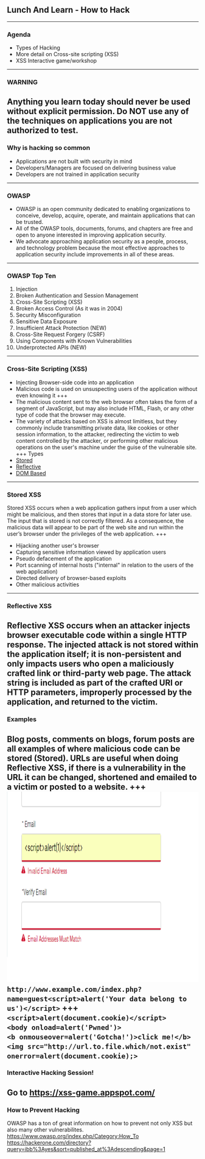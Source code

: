 ## Lunch And Learn - How to Hack
---
### Agenda 
* Types of Hacking
* More detail on Cross-site scripting (XSS)
* XSS Interactive game/workshop
---
### WARNING
Anything you learn today should never be used without explicit permission. Do NOT use any of the techniques on applications you are not authorized to test.
---
### Why is hacking so common
* Applications are not built with security in mind
* Developers/Managers are focused on delivering business value
* Developers are not trained in application security
---
### OWASP
 * OWASP is an open community dedicated to enabling organizations to conceive, develop, acquire, operate, and maintain applications that can be trusted.
 * All of the OWASP tools, documents, forums, and chapters are free and open to anyone interested in improving application security. 
 * We advocate approaching application security as a people, process, and technology problem because the most effective approaches to application security include improvements in all of these areas. 
---
### OWASP Top Ten
 1. Injection
 2. Broken Authentication and Session Management
 3. Cross-Site Scripting (XSS)
 4. Broken Access Control (As it was in 2004)
 5. Security Misconfiguration
 6. Sensitive Data Exposure
 7. Insufficient Attack Protection (NEW)
 8. Cross-Site Request Forgery (CSRF)
 9. Using Components with Known Vulnerabilities
 10. Underprotected APIs (NEW)
---
### Cross-Site Scripting (XSS)
* Injecting Browser-side code into an application
* Malicious code is used on unsuspecting users of the application without even knowing it
+++
* The malicious content sent to the web browser often takes the form of a segment of JavaScript, but may also include HTML, Flash, or any other type of code that the browser may execute. 
* The variety of attacks based on XSS is almost limitless, but they commonly include transmitting private data, like cookies or other session information, to the attacker, redirecting the victim to web content controlled by the attacker, or performing other malicious operations on the user's machine under the guise of the vulnerable site.
+++
Types
* [Stored](https://www.owasp.org/index.php/Testing_for_Stored_Cross_site_scripting)
* [Reflective](https://www.owasp.org/index.php/Testing_for_Reflected_Cross_site_scripting)
* [DOM Based](https://www.owasp.org/index.php/DOM_Based_XSS)
---
### Stored XSS
Stored XSS occurs when a web application gathers input from a user which might be malicious, and then stores that input in a data store for later use. 
The input that is stored is not correctly filtered. As a consequence, the malicious data will appear to be part of the web site and run within the user’s browser under the privileges of the web application.
+++
* Hijacking another user's browser
* Capturing sensitive information viewed by application users
* Pseudo defacement of the application
* Port scanning of internal hosts ("internal" in relation to the users of the web application)
* Directed delivery of browser-based exploits
* Other malicious activities
---
### Reflective XSS
Reflective XSS occurs when an attacker injects browser executable code within a single HTTP response. The injected attack is not stored within the application itself; it is non-persistent and only impacts users who open a maliciously crafted link or third-party web page. The attack string is included as part of the crafted URI or HTTP parameters, improperly processed by the application, and returned to the victim.
---
### Examples
Blog posts, comments on blogs, forum posts are all examples of where malicious code can be stored (Stored). URLs are useful when doing Reflective XSS, if there is a vulnerability in the URL it can be changed, shortened and emailed to a victim or posted to a website.
+++
<img src="./emailalert.png" height=500>
`http://www.example.com/index.php?name=guest<script>alert('Your data belong to us')</script>`
+++
`<script>alert(document.cookie)</script>`
<br/>
`<body onload=alert('Pwned')>`
<br/>
`<b onmouseover=alert('Gotcha!')>click me!</b>`
<br/>
`<img src="http://url.to.file.which/not.exist" onerror=alert(document.cookie);>`
---
### Interactive Hacking Session!
Go to https://xss-game.appspot.com/ 
---
### How to Prevent Hacking
OWASP has a ton of great information on how to prevent not only XSS but also many other vulnerabilites.
https://www.owasp.org/index.php/Category:How_To
<br/>
https://hackerone.com/directory?query=ibb%3Ayes&sort=published_at%3Adescending&page=1
